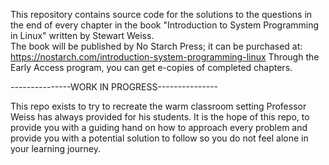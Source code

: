 This repository contains source code for the solutions to the questions in the end of every chapter in the book
"Introduction to System Programming in Linux"  written by Stewart Weiss.  
The book will be published by No Starch Press;
it can be purchased at:
https://nostarch.com/introduction-system-programming-linux
Through the Early Access program, you can get e-copies of completed
chapters.

---------------WORK IN PROGRESS---------------

This repo exists to try to recreate the warm classroom setting Professor Weiss has always provided for his students. It is the hope of this repo, to provide you with a guiding hand on how to approach every problem and provide you with a potential solution to follow so you do not feel alone in your learning journey. 
